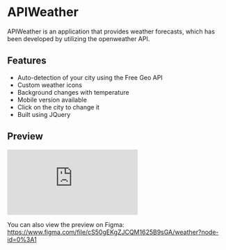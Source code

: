 # APIWeather

APIWeather is an application that provides weather forecasts, which has been developed by utilizing the openweather API.

## Features

- Auto-detection of your city using the Free Geo API
- Custom weather icons
- Background changes with temperature
- Mobile version available
- Click on the city to change it
- Built using JQuery

## Preview

![Preview](https://fv1-6.failiem.lv/thumb_show.php?i=ga7sjd33q&view "Preview")

You can also view the preview on Figma: https://www.figma.com/file/cS50gEKgZJCQM1625B9sGA/weather?node-id=0%3A1
